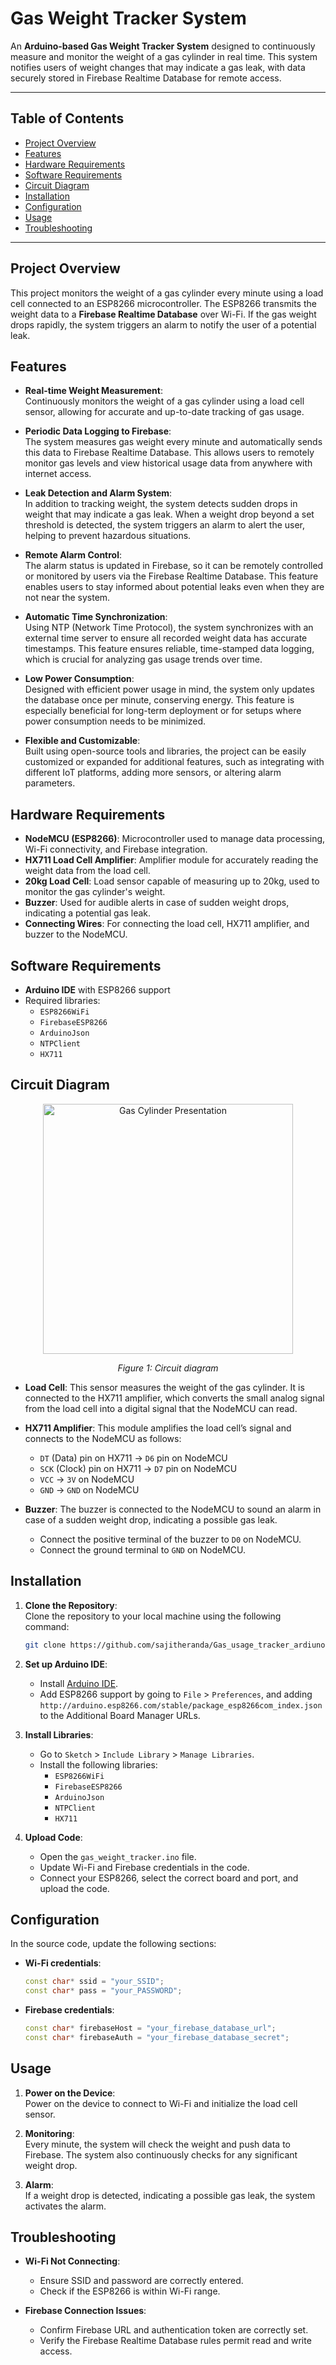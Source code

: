 # Gas Weight Tracker System

An **Arduino-based Gas Weight Tracker System** designed to continuously measure and monitor the weight of a gas cylinder in real time. This system notifies users of weight changes that may indicate a gas leak, with data securely stored in Firebase Realtime Database for remote access.

---

## Table of Contents

- [Project Overview](#project-overview)
- [Features](#features)
- [Hardware Requirements](#hardware-requirements)
- [Software Requirements](#software-requirements)
- [Circuit Diagram](#circuit-diagram)
- [Installation](#installation)
- [Configuration](#configuration)
- [Usage](#usage)
- [Troubleshooting](#troubleshooting)

---

## Project Overview

This project monitors the weight of a gas cylinder every minute using a load cell connected to an ESP8266 microcontroller. The ESP8266 transmits the weight data to a **Firebase Realtime Database** over Wi-Fi. If the gas weight drops rapidly, the system triggers an alarm to notify the user of a potential leak. 

## Features


- **Real-time Weight Measurement**:  
   Continuously monitors the weight of a gas cylinder using a load cell sensor, allowing for accurate and up-to-date tracking of gas usage.

- **Periodic Data Logging to Firebase**:  
   The system measures gas weight every minute and automatically sends this data to Firebase Realtime Database. This allows users to remotely monitor gas levels and view historical usage data from anywhere with internet access.

- **Leak Detection and Alarm System**:  
   In addition to tracking weight, the system detects sudden drops in weight that may indicate a gas leak. When a weight drop beyond a set threshold is detected, the system triggers an alarm to alert the user, helping to prevent hazardous situations.

- **Remote Alarm Control**:  
   The alarm status is updated in Firebase, so it can be remotely controlled or monitored by users via the Firebase Realtime Database. This feature enables users to stay informed about potential leaks even when they are not near the system.

- **Automatic Time Synchronization**:  
   Using NTP (Network Time Protocol), the system synchronizes with an external time server to ensure all recorded weight data has accurate timestamps. This feature ensures reliable, time-stamped data logging, which is crucial for analyzing gas usage trends over time.

- **Low Power Consumption**:  
   Designed with efficient power usage in mind, the system only updates the database once per minute, conserving energy. This feature is especially beneficial for long-term deployment or for setups where power consumption needs to be minimized.

- **Flexible and Customizable**:  
   Built using open-source tools and libraries, the project can be easily customized or expanded for additional features, such as integrating with different IoT platforms, adding more sensors, or altering alarm parameters.

## Hardware Requirements

- **NodeMCU (ESP8266)**: Microcontroller used to manage data processing, Wi-Fi connectivity, and Firebase integration.
- **HX711 Load Cell Amplifier**: Amplifier module for accurately reading the weight data from the load cell.
- **20kg Load Cell**: Load sensor capable of measuring up to 20kg, used to monitor the gas cylinder's weight.
- **Buzzer**: Used for audible alerts in case of sudden weight drops, indicating a potential gas leak.
- **Connecting Wires**: For connecting the load cell, HX711 amplifier, and buzzer to the NodeMCU.

## Software Requirements

- **Arduino IDE** with ESP8266 support
- Required libraries:
  - `ESP8266WiFi`
  - `FirebaseESP8266`
  - `ArduinoJson`
  - `NTPClient`
  - `HX711`

## Circuit Diagram

<div align="center">
  <img src="https://github.com/user-attachments/assets/6b06d1fe-71e7-4cdb-b42d-5a91803f1e96" alt="Gas Cylinder Presentation" height="400">
  <p><em>Figure 1: Circuit diagram </em></p>
</div>

- **Load Cell**: This sensor measures the weight of the gas cylinder. It is connected to the HX711 amplifier, which converts the small analog signal from the load cell into a digital signal that the NodeMCU can read.

- **HX711 Amplifier**: This module amplifies the load cell’s signal and connects to the NodeMCU as follows:
  - `DT` (Data) pin on HX711 -> `D6` pin on NodeMCU
  - `SCK` (Clock) pin on HX711 -> `D7` pin on NodeMCU
  - `VCC` -> `3V` on NodeMCU
  - `GND` -> `GND` on NodeMCU

- **Buzzer**: The buzzer is connected to the NodeMCU to sound an alarm in case of a sudden weight drop, indicating a possible gas leak.
  - Connect the positive terminal of the buzzer to `D0` on NodeMCU.
  - Connect the ground terminal to `GND` on NodeMCU.

## Installation

1. **Clone the Repository**:  
   Clone the repository to your local machine using the following command:
   ```bash
   git clone https://github.com/sajitheranda/Gas_usage_tracker_ardiuno.git

2. **Set up Arduino IDE**:
   - Install [Arduino IDE](https://www.arduino.cc/en/software).
   - Add ESP8266 support by going to `File` > `Preferences`, and adding `http://arduino.esp8266.com/stable/package_esp8266com_index.json` to the Additional Board Manager URLs.

3. **Install Libraries**:
   - Go to `Sketch` > `Include Library` > `Manage Libraries`.
   - Install the following libraries:
     - `ESP8266WiFi`
     - `FirebaseESP8266`
     - `ArduinoJson`
     - `NTPClient`
     - `HX711`

4. **Upload Code**:
   - Open the `gas_weight_tracker.ino` file.
   - Update Wi-Fi and Firebase credentials in the code.
   - Connect your ESP8266, select the correct board and port, and upload the code.

## Configuration

In the source code, update the following sections:

- **Wi-Fi credentials**:
  ```cpp
  const char* ssid = "your_SSID";
  const char* pass = "your_PASSWORD";

- **Firebase credentials**:
  ```cpp
  const char* firebaseHost = "your_firebase_database_url";
  const char* firebaseAuth = "your_firebase_database_secret";


## Usage

1. **Power on the Device**:  
   Power on the device to connect to Wi-Fi and initialize the load cell sensor.

2. **Monitoring**:  
   Every minute, the system will check the weight and push data to Firebase. The system also continuously checks for any significant weight drop.

3. **Alarm**:  
   If a weight drop is detected, indicating a possible gas leak, the system activates the alarm.

## Troubleshooting

- **Wi-Fi Not Connecting**:  
   - Ensure SSID and password are correctly entered.
   - Check if the ESP8266 is within Wi-Fi range.

- **Firebase Connection Issues**:  
   - Confirm Firebase URL and authentication token are correctly set.
   - Verify the Firebase Realtime Database rules permit read and write access.

